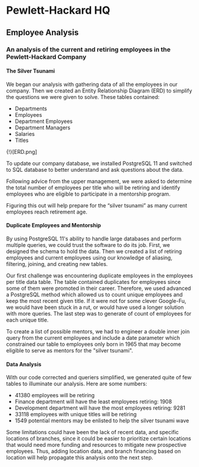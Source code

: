 # Pewlett-Hackard HQ

## Employee Analysis

### An analysis of the current and retiring employees in the Pewlett-Hackard Company

#### The Silver Tsunami

We began our analysis with gathering data of all the employees in our company. Then we created an Entity Relationship Diagram (ERD) to simplify the questions we were given to solve. These tables contained:
- Departments
- Employees
- Department Employees
- Department Managers
- Salaries
- Titles

{!}[ERD.png]

To update our company database, we installed PostgreSQL 11 and switched to SQL database to better understand and ask questions about the data.

Following advice from the upper management, we were asked to determine the total number of employees per title who will be retiring and identify employees who are eligible to participate in a mentorship program. 

Figuring this out will help prepare for the “silver tsunami” as many current employees reach retirement age.

#### Duplicate Employees and Mentorship

By using PostgreSQL 11's ability to handle large databases and perform multiple queries, we could trust the software to do its job. First, we designed the schema to hold the data. Then we created a list of retiring employees and current employees using our knowledge of aliasing, filtering, joining, and creating new tables. 

Our first challenge was encountering duplicate employees in the employees per title data table. The table contained duplicates for employees since some of them were promoted in their career. Therefore, we used advanced a PostgreSQL method which allowed us to count unique employees and keep the most recent given title. If it were not for some clever Google-Fu, we would have been stuck in a rut, or would have used a longer solution with more queries. The last step was to generate of count of employees for each unique title.

To create a list of possible mentors, we had to engineer a double inner join query from the current employees and include a date parameter which constrained our table to employees only born in 1965 that may become eligible to serve as mentors for the "silver tsunami".

#### Data Analysis

With our code corrected and queriers simplified, we generated quite of few tables to illuminate our analysis. Here are some numbers:
- 41380 employees will be retiring 
- Finance department will have the least employees retiring: 1908
- Development department will have the most employees retiring: 9281
- 33118 employees with unique titles will be retiring
- 1549 potential mentors may be enlisted to help the silver tsunami wave 

Some limitations could have been the lack of recent data, and specific locations of branches, since it could be easier to prioritize certain locations that would need more funding and resources to mitigate new prospective employees. Thus, adding location data, and branch financing based on location will help propagate this analysis onto the next step.
